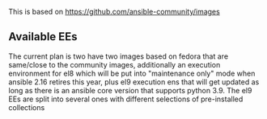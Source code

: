 This is based on https://github.com/ansible-community/images


## Available EEs
The current plan is two have two images based on fedora that are same/close to the community images, additionally an execution environment for el8 which will be put into "maintenance only" mode when ansible 2.16 retires this year, plus el9 execution ens that will get updated as long as there is an ansible core version that supports python 3.9. The el9 EEs are split into several ones with different selections of pre-installed collections
